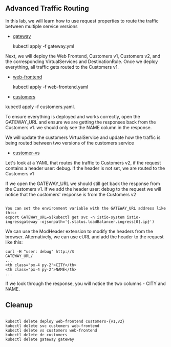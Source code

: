 

## Advanced Traffic Routing

In this lab, we will learn how to use request properties to route the traffic between multiple service versions


- [gateway](https://github.com/nik786/kube-learn/blob/master/ISTIO-TRAINING/traffic-management/gateway-01.md)

  kubectl apply -f gateway.yml 

Next, we will deploy the Web Frontend, Customers v1, Customers v2, and the corresponding VirtualServices and DestinationRule. 
Once we deploy everything, all traffic gets routed to the Customers v1.




- [web-frontend](https://github.com/nik786/kube-learn/blob/master/ISTIO-TRAINING/traffic-management/web-frontend-01.md)

   kubectl apply -f web-frontend.yaml


- [customers](https://github.com/nik786/kube-learn/blob/master/ISTIO-TRAINING/traffic-management/customers-01.md)


kubectl apply -f customers.yaml.


To ensure everything is deployed and works correctly, open the GATEWAY_URL and ensure we are getting the responses back from the Customers v1. 
we should only see the NAME column in the response.


We will update the customers VirtualService and update how the traffic is being routed between two versions of the customers service


- [customer-vs](https://github.com/nik786/kube-learn/blob/master/ISTIO-TRAINING/traffic-management/customers-vs.md)


Let's look at a YAML that routes the traffic to Customers v2, if the request contains a header user: debug. 
If the header is not set, we are routed to the Customers v1

If we open the GATEWAY_URL we should still get back the response from the Customers v1. 
If we add the header user: debug to the request we will notice that the customers' response is from the Customers v2

```

You can set the environment variable with the GATEWAY_URL address like this: 
export GATEWAY_URL=$(kubectl get svc -n istio-system istio-ingressgateway -ojsonpath='{.status.loadBalancer.ingress[0].ip}')

```


We can use the ModHeader extension to modify the headers from the browser. 
Alternatively, we can use cURL and add the header to the request like this:


```
curl -H "user: debug" http://$
GATEWAY_URL/
...
<th class="px-4 py-2">CITY</th>
<th class="px-4 py-2">NAME</th>
...
```

If we look through the response, you will notice the two columns - CITY and NAME.


## Cleanup

```

kubectl delete deploy web-frontend customers-{v1,v2}
kubectl delete svc customers web-frontend
kubectl delete vs customers web-frontend
kubectl delete dr customers
kubectl delete gateway gateway


```






















